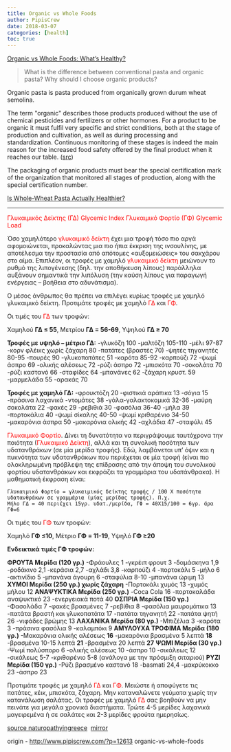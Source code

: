 ```yaml
---
title: Organic vs Whole Foods
author: PipisCrew
date: 2018-03-07
categories: [health]
toc: true
---
```


[Organic vs Whole Foods: What’s Healthy?](http://cultivatedwellbeing.com/organic-vs-whole-foods-whats-healthy/)

> What is the difference between conventional pasta and organic pasta? Why should I choose organic products?

Organic pasta is pasta produced from organically grown durum wheat semolina.

The term "organic" describes those products produced without the use of chemical pesticides and fertilizers or other hormones. For a product to be organic it must fulfil very specific and strict conditions, both at the stage of production and cultivation, as well as during processing and standardization. Continuous monitoring of these stages is indeed the main reason for the increased food safety offered by the final product when it reaches our table. ([src](http://www.heliospasta.gr/page/default.asp?la=2&id=40&pl=1296&pk=10&ap=1295))

The packaging of organic products must bear the special certification mark of the organization that monitored all stages of production, along with the special certification number.

[Is Whole-Wheat Pasta Actually Healthier?](https://greatist.com/health/whole-wheat-pasta-healthier)

* * *

<span style="color: #ff0000;">Γλυκαιμικός Δείκτης (ΓΔ) Glycemic Index</span>
<span style="color: #ff0000;"> Γλυκαιμικό Φορτίο (ΓΦ) Glycemic Load</span>

Όσο χαμηλότερο <span style="color: #ff0000;">γλυκαιμικό δείκτη</span> έχει μια τροφή τόσο πιο αργά αφομοιώνεται, προκαλώντας μια πιο ήπια έκκριση της ινσουλίνης, με αποτέλεσμα την προστασία από απότομες «αυξομειώσεις» του σακχάρου στο αίμα. Επιπλέον, οι τροφές με χαμηλό <span style="color: #ff0000;">γλυκαιμικό δείκτη</span> μειώνουν το ρυθμό της λιπογένεσης (δηλ. την αποθήκευση λίπους) παράλληλα αυξάνουν σημαντικά την λιπόλυση (την καύση λίπους για παραγωγή ενέργειας – βοήθεια στο αδυνάτισμα).

Ο μέσος άνθρωπος θα πρέπει να επιλέγει κυρίως τροφές με χαμηλό γλυκαιμικό δείκτη. Προτιμάτε τροφές με χαμηλό <span style="color: #ff0000;">ΓΔ</span> και <span style="color: #ff0000;">ΓΦ</span>.

Οι τιμές του <span style="color: #ff0000;">ΓΔ</span> των τροφών:

Χαμηλού **ΓΔ ≤ 55**, Μετρίου **ΓΔ = 56-69**, Υψηλού **ΓΔ ≥ 70**

**Τροφές με υψηλό – μέτριο ΓΔ:** 
-γλυκόζη 100
-μαλτόζη 105-110
-μέλι 97-87
-κορν φλέικς χωρίς ζάχαρη 80
-πατάτες (βραστές 70)
-ψητές τηγανητές 80-95
-πουρές 90
-γλυκοπατάτες 51
-καρότα 85-92
-καρπούζι 72
-ψωμί άσπρο 69
-ολικής αλέσεως 72
-ρύζι άσπρο 72
-μπισκότα 70
-σοκολάτα 70
-ρύζι καστανό 66
-σταφίδες 64
-μπανάνες 62
-ζάχαρη κρυστ. 59
-μαρμελάδα 55
-αρακάς 70

**Τροφές με χαμηλό ΓΔ:** 
-φρουκτόζη 20
-φιστικιά αράπικα 13
-σόγια 15
-πράσινα λαχανικά -ντομάτες 38
-γάλα-γαλακτοκομικά 32-36
-μαύρη σοκολάτα 22
-φακές 29
-ρεβιθιά 30
-φασόλια 36-40
-μήλα 39
-πορτοκάλια 40
-ψωμί σίκαλης 40-50
-ψωμί κριθαρένιο 34-50
-μακαρόνια άσπρα 50
-μακαρόνια ολικής 42
-αχλάδια 47
-σταφύλι 45

<span style="color: #ff0000;">Γλυκαιμικό Φορτίο</span>. Δίνει τη δυνατότητα να περιγράψουμε ταυτόχρονα την ποιότητα (<span style="color: #ff0000;">Γλυκαιμικό Δείκτη</span>), αλλά και τη συνολική ποσότητα των υδατανθράκων (σε μία μερίδα τροφής). Εδώ, λαμβάνεται υπ’ όψιν και η πυκνότητα των υδατανθράκων που περιέχεται σε μία τροφή (είναι πιο ολοκληρωμένη πρόβλεψη της επίδρασης από την άποψη του συνολικού φορτίου υδατανθράκων και εκφράζει τα γραμμάρια του υδατάνθρακα). Η μαθηματική έκφραση είναι:

    Γλυκαιμικό Φορτίο = γλυκαιμικός δείκτης τροφής / 100 Χ ποσότητα υδατανθράκων σε γραμμάρια (μίας μερίδας τροφής). Π.χ.
    Μήλο ΓΔ = 40 περιέχει 15γρ. υδατ./μερίδα, ΓΦ = 40Χ15/100 = 6γρ. άρα ΓΦ=6

Οι τιμές του <span style="color: #ff0000;">ΓΦ</span> των τροφών:

Χαμηλό **ΓΦ ≤10**, Μέτριο **ΓΦ = 11-19**, Υψηλό **ΓΦ ≥20**

**Ενδεικτικά τιμές ΓΦ τροφών:**

**ΦΡΟΥΤΑ Μερίδα (120 γρ.)**
-Φράουλες 1
-γκρέιπ φρουτ 3
-δαμάσκηνα 1,9
-ροδάκινο 2,1
-κεράσια 2,7
-αχλάδι 3,8
-καρπούζι 4
-πορτοκάλι 5
-μήλο 6
-ακτινίδιο 5
-μπανάνα άγουρη 6
-σταφύλια 8-10
-μπανάνα ώριμη 13
**ΧΥΜΟΙ Μερίδα (250 γρ.) χωρίς ζάχαρη**
-Πορτοκάλι χυμός 13
-χυμός μήλου 12
**ΑΝΑΨΥΚΤΙΚΑ Μερίδα (250 γρ.)**
-Coca Cola 16
-πορτοκαλάδα αναψυκτικό 23
-ενεργειακά ποτά 40
**ΟΣΠΡΙΑ Μερίδα (150 γρ.)**
-Φασολάδα 7
-φακές βρασμένες 7
-ρεβίθια 8
-φασόλια μαυρομάτικα 13
-πατάτα βραστή και γλυκοπατάτα 17
-πατάτα τηγανητή 22
-πατάτα ψητή 26
-νιφάδες βρώμης 13
**ΛΑΧΑΝΙΚΑ Μερίδα (80 γρ.)**
-Μπιζέλια 3
-καρότα 3
-πράσινα φασόλια 9
-καλαμπόκι 9
**ΑΜΥΛΟΥΧΑ ΤΡΟΦΙΜΑ Μερίδα (180 γρ.)**
-Μακαρόνια ολικής αλέσεως **16**
-μακαρόνια βρασμένα 5 λεπτά **18**
-βρασμένα 10-15 λεπτά **21**
-βρασμένα 20 λεπτά **27**
**ΨΩΜΙ Μερίδα (30 γρ.)**
-Ψωμί πολύσπορο 6
-ολικής αλέσεως 10
-άσπρο 10
-σικάλεως 12
-σικάλεως 5-7
-κριθαρένιο 5-8 (ανάλογα με την πρόσμιξη σιταριού)
**ΡΥΖΙ Μερίδα (150 γρ.)**
-Ρύζι βρασμένο καστανό 18
-basmati 24,4
-μακρύκοκκο 23
-άσπρο 23

Προτιμάτε τροφές με χαμηλό <span style="color: #ff0000;">ΓΔ</span> και <span style="color: #ff0000;">ΓΦ</span>. Μειώστε ή αποφύγετε τις πατάτες, κέικ, μπισκότα, ζάχαρη. Μην καταναλώνετε γεύματα χωρίς την κατανάλωση σαλάτας. Οι τροφές με χαμηλό <span style="color: #ff0000;">ΓΔ</span> σας βοηθούν να μην πεινάτε για μεγάλα χρονικά διαστήματα. Τρώτε 4-5 μερίδες λαχανικά μαγειρεμένα ή σε σαλάτες και 2-3 μερίδες φρούτα ημερησίως.

[source naturopathyingreece](https://wp.me/pWG6d-80)  [mirror](http://docdroid.net/TdVXwPY)

origin - http://www.pipiscrew.com/?p=12613 organic-vs-whole-foods